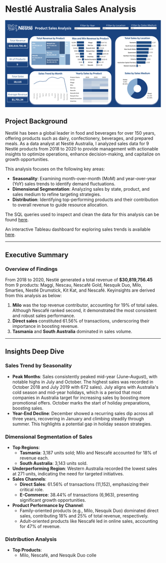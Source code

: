 # Nestlé Australia Sales Analysis

![Revenue Analysis Visualization](images/nestle_dashboard.png)

## Project Background
Nestlé has been a global leader in food and beverages for over 150 years, offering products such as dairy, confectionery, beverages, and prepared meals. As a data analyst at Nestlé Australia, I analyzed sales data for 9 Nestlé products from 2018 to 2020 to provide management with actionable insights to optimize operations, enhance decision-making, and capitalize on growth opportunities.

This analysis focuses on the following key areas:
- **Seasonality**: Examining month-over-month (MoM) and year-over-year (YoY) sales trends to identify demand fluctuations.
- **Dimensional Segmentation**: Analyzing sales by state, product, and sales medium to refine targeting strategies.
- **Distribution**: Identifying top-performing products and their contribution to overall revenue to guide resource allocation.

The SQL queries used to inspect and clean the data for this analysis can be found [here](https://github.com/tructoldmethat/Nestle-Australia-Sales-Analysis/blob/main/nestlesales.sql). 

An interactive Tableau dashboard for exploring sales trends is available [here](https://public.tableau.com/app/profile/truc.huynh3135/viz/NestlSalesAnalysis/NestleDashboard).

---

## Executive Summary

### Overview of Findings
From 2018 to 2020, Nestlé generated a total revenue of **$30,819,756.45** from 9 products: Maggi, Nescau, Nescafé Gold, Nesquik Duo, Milo, Smarties, Nestlé Drumstick, Kit Kat, and Nescafé. Keyinsights are derived from this analysis as below:
1. **Milo** was the top revenue contributor, accounting for 19% of total sales. Although Nescafé ranked second, it demonstrated the most consistent and robust sales performance.
2. **Direct sales** constituted 61.56% of transactions, underscoring their importance in boosting revenue.
3. **Tasmania** and **South Australia** dominated in sales volume.

---

## Insights Deep Dive

### Sales Trend by Seasonality
- **Peak Months**: Sales consistently peaked mid-year (June–August), with notable highs in July and October. The highest sales was recorded in October 2018 and July 2019 with 672 sales). July aligns with Australia's cold season and mid-year holidays, which is a period that most companies in Australia target for increasing sales by boosting more promotional offers. October marks the start of holiday preparations, boosting sales.
- **Year-End Decline**: December showed a recurring sales dip across all three years, recovering in January and climbing steadily through summer. This highlights a potential gap in holiday season strategies.

### Dimensional Segmentation of Sales
- **Top Regions**:
  - **Tasmania**: 3,187 units sold; Milo and Nescafé accounted for 18% of revenue each.
  - **South Australia**: 3,143 units sold.
- **Underperforming Region**: Western Australia recorded the lowest sales at 271 units, indicating the need for targeted initiatives.
- **Sales Channels**:
  - **Direct Sales**: 61.56% of transactions (11,152), emphasizing their critical role.
  - **E-Commerce**: 38.44% of transactions (6,963), presenting significant growth opportunities.
- **Product Performance by Channel**:
  - Family-oriented products (e.g., Milo, Nesquik Duo) dominated direct sales, contributing 18% and 25% of total revenue, respectively.
  - Adult-oriented products like Nescafé led in online sales, accounting for 47% of revenue.

### Distribution Analysis
- **Top Products**:
  - Milo, Nescafé, and Nesquik Duo colle
